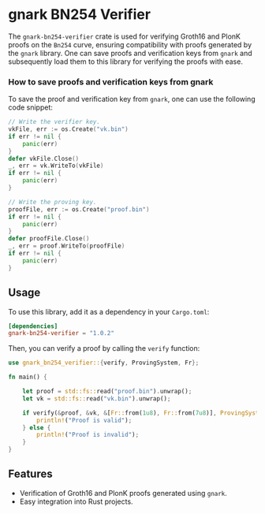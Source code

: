 # gnark BN254 Verifier

The `gnark-bn254-verifier` crate is used for verifying Groth16 and PlonK proofs on the `Bn254` curve, ensuring compatibility with proofs generated by the `gnark` library. One can save proofs and verification keys from `gnark` and subsequently load them to this library for verifying the proofs with ease.

### How to save proofs and verification keys from gnark

To save the proof and verification key from `gnark`, one can use the following code snippet:

```go
// Write the verifier key.
vkFile, err := os.Create("vk.bin")
if err != nil {
    panic(err)
}
defer vkFile.Close()
_, err = vk.WriteTo(vkFile)
if err != nil {
    panic(err)
}

// Write the proving key.
proofFile, err := os.Create("proof.bin")
if err != nil {
    panic(err)
}
defer proofFile.Close()
_, err = proof.WriteTo(proofFile)
if err != nil {
    panic(err)
}
```

## Usage

To use this library, add it as a dependency in your `Cargo.toml`:
```toml
[dependencies]
gnark-bn254-verifier = "1.0.2"
```

Then, you can verify a proof by calling the `verify` function:
```rs
use gnark_bn254_verifier::{verify, ProvingSystem, Fr};

fn main() {

    let proof = std::fs::read("proof.bin").unwrap();
    let vk = std::fs::read("vk.bin").unwrap();

    if verify(&proof, &vk, &[Fr::from(1u8), Fr::from(7u8)], ProvingSystem::Plonk) {
        println!("Proof is valid");
    } else {
        println!("Proof is invalid");
    }
}

```

## Features

- Verification of Groth16 and PlonK proofs generated using `gnark`.
- Easy integration into Rust projects.